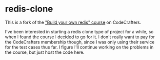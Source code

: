 # redis-clone
This is a fork of the ["Build your own redis" course](https://app.codecrafters.io/courses/redis/overview) on CodeCrafters.

I've been interested in starting a redis clone type of project for a while, so when I found the course I decided to go for it. I don't really want to pay for the CodeCrafters membership though, since I was only using their service for the test cases thus far. I figure I'll continue working on the problems in the course, but just host the code here.
